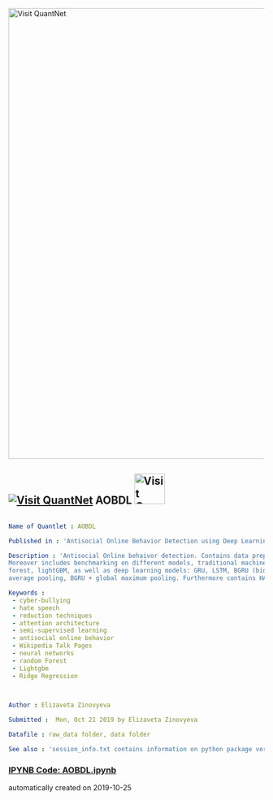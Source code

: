 [<img src="https://github.com/QuantLet/Styleguide-and-FAQ/blob/master/pictures/banner.png" width="888" alt="Visit QuantNet">](http://quantlet.de/)

## [<img src="https://github.com/QuantLet/Styleguide-and-FAQ/blob/master/pictures/qloqo.png" alt="Visit QuantNet">](http://quantlet.de/) **AOBDL** [<img src="https://github.com/QuantLet/Styleguide-and-FAQ/blob/master/pictures/QN2.png" width="60" alt="Visit QuantNet 2.0">](http://quantlet.de/)

```yaml

Name of Quantlet : AOBDL

Published in : 'Antisocial Online Behavior Detection using Deep Learning'

Description : 'Antisocial Online behaivor detection. Contains data preparation for textual data in code_1_preparation.ipynb.
Moreover includes benchmarking on different models, traditional machine learning methods: ridge regression, SVM, random
forest, lightGBM, as well as deep learning models: GRU, LSTM, BGRU (bidirectional), BLSTM, BGRU + attention, BGRU + global
average pooling, BGRU + global maximum pooling. Furthermore contains HAN and psHAN'

Keywords : 
 - cyber-bullying
 - hate speech
 - reduction techniques
 - attention architecture
 - semi-supervised learning
 - antisocial online behavior
 - Wikipedia Talk Pages
 - neural networks
 - random Forest
 - Lightgbm
 - Ridge Regression
 


Author : Elizaveta Zinovyeva

Submitted :  Mon, Oct 21 2019 by Elizaveta Zinovyeva

Datafile : raw_data folder, data folder

See also : 'session_info.txt contains information on python package versioning'

```

### [IPYNB Code: AOBDL.ipynb](AOBDL.ipynb)


automatically created on 2019-10-25
